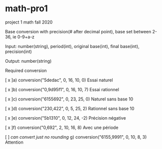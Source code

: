 # math-pro1

project 1 math fall 2020

Base conversion with precision(# after decimal point), base set between 2-36, ie 0-9+a-z

Input: number(string), period(int), original base(int), final base(int), precision(int)

Output: number(string)

Required conversion

[ x ]a) conversion("5dedac", 0, 16, 10, 0) Essai naturel

[ x ]b) conversion("0,9d95f1", 0, 16, 10, 7) Essai rationnel

[ x ]c) conversion("6155692", 0, 23, 25, 0) Naturel sans base 10

[ x ]d) conversion("230,422", 0, 5, 25, 2) Rationnel sans base 10

[ x ]e) conversion("5b1310", 0, 12, 24, -2) Précision négative

[ x ]f) conversion("0,692", 2, 10, 16, 8) Avec une période

[ ] *can convert just no rounding* g) conversion("6155,9991", 0, 10, 8, 3) Attention 
